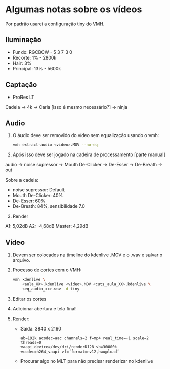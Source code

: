 # Algumas notas sobre os vídeos

Por padrão usarei a configuração tiny do [VMH](https://github.com/dunossauro/videomaker-helper).

## Iluminação

- Fundo: RGCBCW - 5 3 7 3 0
- Recorte: 1% - 2800k
- Hair: 3%
- Principal: 13% - 5600k

## Captação

- ProRes LT

Cadeia -> 4k -> Carla [isso é mesmo necessário?] -> ninja

## Audio

1. O áudio deve ser removido do vídeo sem equalização usando o vmh:

	```bash
	vmh extract-audio <video>.MOV --no-eq
	```

2. Após isso deve ser jogado na cadeira de processamento [parte manual]

audio -> noise supressor -> Mouth De-Clicker -> De-Esser -> De-Breath -> out

Sobre a cadeia:

- noise supressor: Default
- Mouth De-Clicker: 40%
- De-Esser: 60%
- De-Breath: 84%, sensibilidade 7.0

3. Render

A1: 5,02dB
A2: -4,68dB
Master: 4,29dB


## Vídeo

1. Devem ser colocados na timeline do kdenlive .MOV e o .wav e salvar o arquivo.

2. Processo de cortes com o VMH:
   ```bash
   vmh kdenlive \
	   <aula_XX>.kdenlive <video>.MOV <cuts_aula_XX>.kdenlive \
	   <eq_audio_xx>.wav -d tiny
   ```

3. Editar os cortes

4. Adicionar abertura e tela final!

5. Render: 
   - Saída: 3840 x 2160
       ```
       ab=192k acodec=aac channels=2 f=mp4 real_time=-1 scale=2 threads=0
       vaapi_device=/dev/dri/renderD128 vb=30000k
       vcodec=h264_vaapi vf=’format=nv12,hwupload’
       ```
   - Procurar algo no MLT para não precisar renderizar no kdenlive

